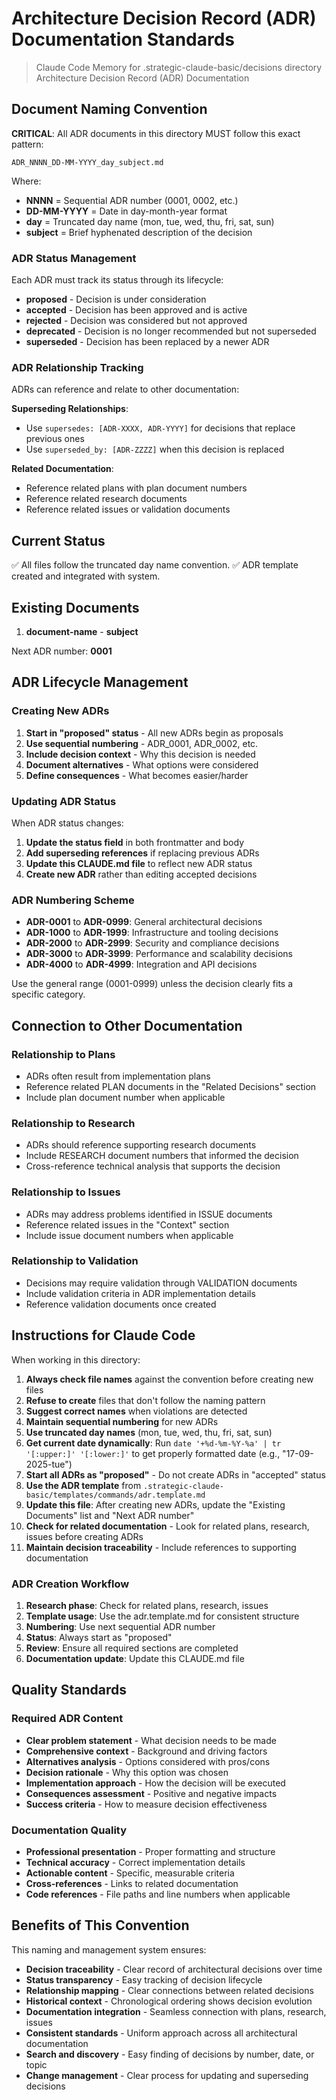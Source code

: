 # Architecture Decision Record (ADR) Documentation Standards

> Claude Code Memory for .strategic-claude-basic/decisions directory
> Architecture Decision Record (ADR) Documentation

## Document Naming Convention

**CRITICAL**: All ADR documents in this directory MUST follow this exact pattern:

```
ADR_NNNN_DD-MM-YYYY_day_subject.md
```

Where:

- **NNNN** = Sequential ADR number (0001, 0002, etc.)
- **DD-MM-YYYY** = Date in day-month-year format
- **day** = Truncated day name (mon, tue, wed, thu, fri, sat, sun)
- **subject** = Brief hyphenated description of the decision

### ADR Status Management

Each ADR must track its status through its lifecycle:

- **proposed** - Decision is under consideration
- **accepted** - Decision has been approved and is active
- **rejected** - Decision was considered but not approved
- **deprecated** - Decision is no longer recommended but not superseded
- **superseded** - Decision has been replaced by a newer ADR

### ADR Relationship Tracking

ADRs can reference and relate to other documentation:

**Superseding Relationships**:

- Use `supersedes: [ADR-XXXX, ADR-YYYY]` for decisions that replace previous ones
- Use `superseded_by: [ADR-ZZZZ]` when this decision is replaced

**Related Documentation**:

- Reference related plans with plan document numbers
- Reference related research documents
- Reference related issues or validation documents

## Current Status

✅ All files follow the truncated day name convention.
✅ ADR template created and integrated with system.

## Existing Documents

1. **document-name** - **subject**

Next ADR number: **0001**

## ADR Lifecycle Management

### Creating New ADRs

1. **Start in "proposed" status** - All new ADRs begin as proposals
2. **Use sequential numbering** - ADR_0001, ADR_0002, etc.
3. **Include decision context** - Why this decision is needed
4. **Document alternatives** - What options were considered
5. **Define consequences** - What becomes easier/harder

### Updating ADR Status

When ADR status changes:

1. **Update the status field** in both frontmatter and body
2. **Add superseding references** if replacing previous ADRs
3. **Update this CLAUDE.md file** to reflect new ADR status
4. **Create new ADR** rather than editing accepted decisions

### ADR Numbering Scheme

- **ADR-0001** to **ADR-0999**: General architectural decisions
- **ADR-1000** to **ADR-1999**: Infrastructure and tooling decisions
- **ADR-2000** to **ADR-2999**: Security and compliance decisions
- **ADR-3000** to **ADR-3999**: Performance and scalability decisions
- **ADR-4000** to **ADR-4999**: Integration and API decisions

Use the general range (0001-0999) unless the decision clearly fits a specific category.

## Connection to Other Documentation

### Relationship to Plans

- ADRs often result from implementation plans
- Reference related PLAN documents in the "Related Decisions" section
- Include plan document number when applicable

### Relationship to Research

- ADRs should reference supporting research documents
- Include RESEARCH document numbers that informed the decision
- Cross-reference technical analysis that supports the decision

### Relationship to Issues

- ADRs may address problems identified in ISSUE documents
- Reference related issues in the "Context" section
- Include issue document numbers when applicable

### Relationship to Validation

- Decisions may require validation through VALIDATION documents
- Include validation criteria in ADR implementation details
- Reference validation documents once created

## Instructions for Claude Code

When working in this directory:

1. **Always check file names** against the convention before creating new files
2. **Refuse to create** files that don't follow the naming pattern
3. **Suggest correct names** when violations are detected
4. **Maintain sequential numbering** for new ADRs
5. **Use truncated day names** (mon, tue, wed, thu, fri, sat, sun)
6. **Get current date dynamically**: Run `date '+%d-%m-%Y-%a' | tr '[:upper:]' '[:lower:]'` to get properly formatted date (e.g., "17-09-2025-tue")
7. **Start all ADRs as "proposed"** - Do not create ADRs in "accepted" status
8. **Use the ADR template** from `.strategic-claude-basic/templates/commands/adr.template.md`
9. **Update this file**: After creating new ADRs, update the "Existing Documents" list and "Next ADR number"
10. **Check for related documentation** - Look for related plans, research, issues before creating ADRs
11. **Maintain decision traceability** - Include references to supporting documentation

### ADR Creation Workflow

1. **Research phase**: Check for related plans, research, issues
2. **Template usage**: Use the adr.template.md for consistent structure
3. **Numbering**: Use next sequential ADR number
4. **Status**: Always start as "proposed"
5. **Review**: Ensure all required sections are completed
6. **Documentation update**: Update this CLAUDE.md file

## Quality Standards

### Required ADR Content

- **Clear problem statement** - What decision needs to be made
- **Comprehensive context** - Background and driving factors
- **Alternatives analysis** - Options considered with pros/cons
- **Decision rationale** - Why this option was chosen
- **Implementation approach** - How the decision will be executed
- **Consequences assessment** - Positive and negative impacts
- **Success criteria** - How to measure decision effectiveness

### Documentation Quality

- **Professional presentation** - Proper formatting and structure
- **Technical accuracy** - Correct implementation details
- **Actionable content** - Specific, measurable criteria
- **Cross-references** - Links to related documentation
- **Code references** - File paths and line numbers when applicable

## Benefits of This Convention

This naming and management system ensures:

- **Decision traceability** - Clear record of architectural decisions over time
- **Status transparency** - Easy tracking of decision lifecycle
- **Relationship mapping** - Clear connections between related decisions
- **Historical context** - Chronological ordering shows decision evolution
- **Documentation integration** - Seamless connection with plans, research, issues
- **Consistent standards** - Uniform approach across all architectural documentation
- **Search and discovery** - Easy finding of decisions by number, date, or topic
- **Change management** - Clear process for updating and superseding decisions
